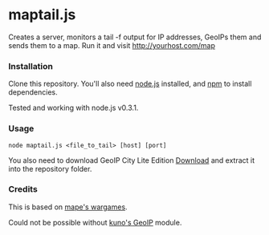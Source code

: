 # maptail.js

Creates a server, monitors a tail -f output for IP addresses, GeoIPs them and sends them to a map. 
Run it and visit http://yourhost.com/map

### Installation

Clone this repository.
You'll also need [node.js](http://nodejs.org) installed, and [npm](http://npmjs.org) to install dependencies.

Tested and working with node.js v0.3.1.

### Usage

    node maptail.js <file_to_tail> [host] [port]

You also need to download GeoIP City Lite Edition [Download](http://geolite.maxmind.com/download/geoip/database/GeoLiteCity.dat.gz) 
and extract it into the repository folder.

### Credits

This is based on [mape's wargames](https://github.com/mape/node-wargames).

Could not be possible without [kuno's GeoIP](https://github.com/kuno/GeoIP) module.
